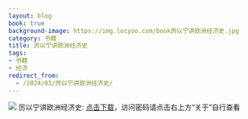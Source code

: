 ```yaml
---
layout: blog
book: true
background-image: https://img.locyoo.com/book厉以宁讲欧洲经济史.jpg
category: 书籍
title: 厉以宁讲欧洲经济史
tags:
- 书籍
- 经济
redirect_from:
  - /2024/03/厉以宁讲欧洲经济史/
---
```

![](https://img.locyoo.com/book厉以宁讲欧洲经济史.jpg)
厉以宁讲欧洲经济史: <a name = "ref1" href="https://url18.ctfile.com/f/50983618-1345418776-dc0ba2?p=3619">点击下载</a>，访问密码请点击右上方“关于”自行查看